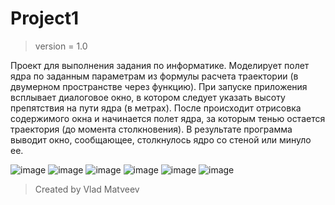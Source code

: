 # Project1
> version = 1.0

Проект для выполнения задания по информатике. Моделирует полет ядра по заданным параметрам из формулы расчета траектории (в двумерном пространстве через функцию).
При запуске приложения всплывает диалоговое окно, в котором следует указать высоту препятствия на пути ядра (в метрах). После происходит отрисовка содержимого окна и начинается полет ядра, за которым тенью остается траектория (до момента столкновения). В результате программа выводит окно, сообщающее, столкнулось ядро со стеной или минуло ее.

![image](https://user-images.githubusercontent.com/65130251/124353393-f7348800-dc0e-11eb-8209-75781fe9eea5.png)
![image](https://user-images.githubusercontent.com/65130251/124353405-04517700-dc0f-11eb-9327-35eed713f29c.png)
![image](https://user-images.githubusercontent.com/65130251/124353409-07e4fe00-dc0f-11eb-8779-cb5a448fc41d.png)
![image](https://user-images.githubusercontent.com/65130251/124353413-0c111b80-dc0f-11eb-8316-74ec9fecac51.png)
![image](https://user-images.githubusercontent.com/65130251/124353416-10d5cf80-dc0f-11eb-837f-91c361b57bf6.png)
![image](https://user-images.githubusercontent.com/65130251/124353420-16cbb080-dc0f-11eb-9462-416ac104c022.png)


> Created by Vlad Matveev
